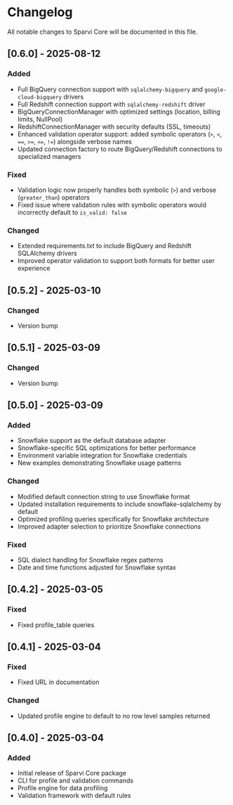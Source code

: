 # Changelog

All notable changes to Sparvi Core will be documented in this file.

## [0.6.0] - 2025-08-12
### Added
- Full BigQuery connection support with `sqlalchemy-bigquery` and `google-cloud-bigquery` drivers
- Full Redshift connection support with `sqlalchemy-redshift` driver
- BigQueryConnectionManager with optimized settings (location, billing limits, NullPool)
- RedshiftConnectionManager with security defaults (SSL, timeouts)
- Enhanced validation operator support: added symbolic operators (`>`, `<`, `==`, `>=`, `<=`, `!=`) alongside verbose names
- Updated connection factory to route BigQuery/Redshift connections to specialized managers

### Fixed
- Validation logic now properly handles both symbolic (`>`) and verbose (`greater_than`) operators
- Fixed issue where validation rules with symbolic operators would incorrectly default to `is_valid: false`

### Changed
- Extended requirements.txt to include BigQuery and Redshift SQLAlchemy drivers
- Improved operator validation to support both formats for better user experience

## [0.5.2] - 2025-03-10
### Changed
- Version bump

## [0.5.1] - 2025-03-09
### Changed
- Version bump

## [0.5.0] - 2025-03-09
### Added
- Snowflake support as the default database adapter
- Snowflake-specific SQL optimizations for better performance
- Environment variable integration for Snowflake credentials
- New examples demonstrating Snowflake usage patterns

### Changed
- Modified default connection string to use Snowflake format
- Updated installation requirements to include snowflake-sqlalchemy by default
- Optimized profiling queries specifically for Snowflake architecture
- Improved adapter selection to prioritize Snowflake connections

### Fixed
- SQL dialect handling for Snowflake regex patterns
- Date and time functions adjusted for Snowflake syntax

## [0.4.2] - 2025-03-05
### Fixed
- Fixed profile_table queries

## [0.4.1] - 2025-03-04
### Fixed
- Fixed URL in documentation

### Changed
- Updated profile engine to default to no row level samples returned

## [0.4.0] - 2025-03-04
### Added
- Initial release of Sparvi Core package
- CLI for profile and validation commands
- Profile engine for data profiling
- Validation framework with default rules